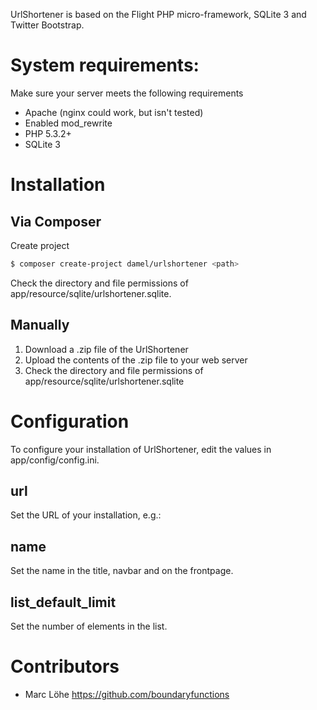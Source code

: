 UrlShortener is based on the Flight PHP micro-framework, SQLite 3 and Twitter Bootstrap.

# System requirements:

Make sure your server meets the following requirements

* Apache (nginx could work, but isn't tested)
* Enabled mod_rewrite
* PHP 5.3.2+
* SQLite 3

# Installation

## Via Composer

Create project
```bash
$ composer create-project damel/urlshortener <path>
```
Check the directory and file permissions of app/resource/sqlite/urlshortener.sqlite.

## Manually
1. Download a .zip file of the UrlShortener
2. Upload the contents of the .zip file to your web server
3. Check the directory and file permissions of app/resource/sqlite/urlshortener.sqlite

# Configuration

To configure your installation of UrlShortener, edit the values in app/config/config.ini.

## url
Set the URL of your installation, e.g.:

## name
Set the name in the title, navbar and on the frontpage.

## list_default_limit
Set the number of elements in the list.

# Contributors

*  Marc Löhe
    https://github.com/boundaryfunctions